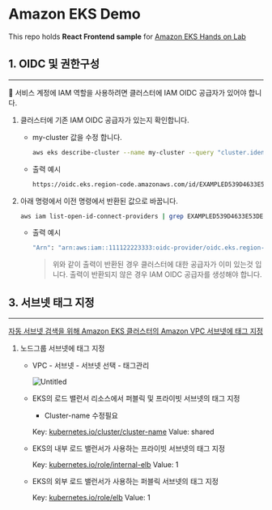 # Amazon EKS Demo 
This repo holds **React Frontend sample** for [Amazon EKS Hands on Lab](https://master.d3s71i2n51x60t.amplifyapp.com/ko/)

## 1. OIDC 및 권한구성

---

<aside>
📌 서비스 계정에 IAM 역할을 사용하려면 클러스터에 IAM OIDC 공급자가 있어야 합니다.

</aside>

1. 클러스터에 기존 IAM OIDC 공급자가 있는지 확인합니다.
    - my-cluster 값을 수정 합니다.
        
        ```bash
        aws eks describe-cluster --name my-cluster --query "cluster.identity.oidc.issuer" --output text
        ```
        
    - 출력 예시
        
        ```bash
        https://oidc.eks.region-code.amazonaws.com/id/EXAMPLED539D4633E53DE1B71EXAMPLE
        ```
        
2. 아래 명령에서 이전 명령에서 반환된 값으로 바꿉니다.
    
    ```bash
    aws iam list-open-id-connect-providers | grep EXAMPLED539D4633E53DE1B71EXAMPLE
    ```
    
    - 출력 예시
        
        ```bash
        "Arn": "arn:aws:iam::111122223333:oidc-provider/oidc.eks.region-code.amazonaws.com/id/EXAMPLED539D4633E53DE1B71EXAMPLE"
        ```
        
        > 위와 같이 출력이 반환된 경우 클러스터에 대한 공급자가 이미 있는것 입니다.
        출력이 반환되지 않은 경우 IAM OIDC 공급자를 생성해야 합니다.



## 3. 서브넷 태그 지정

---

[자동 서브넷 검색을 위해 Amazon EKS 클러스터의 Amazon VPC 서브넷에 태그 지정](https://aws.amazon.com/ko/premiumsupport/knowledge-center/eks-vpc-subnet-discovery/)

1. 노드그룹 서브넷에 태그 지정
    - VPC - 서브넷 - 서브넷 선택 - 태그관리
        
        ![Untitled](https://s3-us-west-2.amazonaws.com/secure.notion-static.com/af629a8d-2c77-47ff-8758-ce17130d62f1/Untitled.png)
        
    - EKS의 로드 밸런서 리소스에서 퍼블릭 및 프라이빗 서브넷의 태그 지정
        - Cluster-name 수정필요
        
         Key: [kubernetes.io/cluster/cluster-name](http://kubernetes.io/cluster/cluster-name)
        Value: shared
        
    - EKS의 내부 로드 밸런서가 사용하는 프라이빗 서브넷의 태그 지정
        
        Key: [kubernetes.io/role/internal-elb](http://kubernetes.io/role/internal-elb)
        Value: 1
        
    - EKS의 외부 로드 밸런서가 사용하는 퍼블릭 서브넷의 태그 지정
        
        Key: [kubernetes.io/role/elb](http://kubernetes.io/role/elb)
        Value: 1
